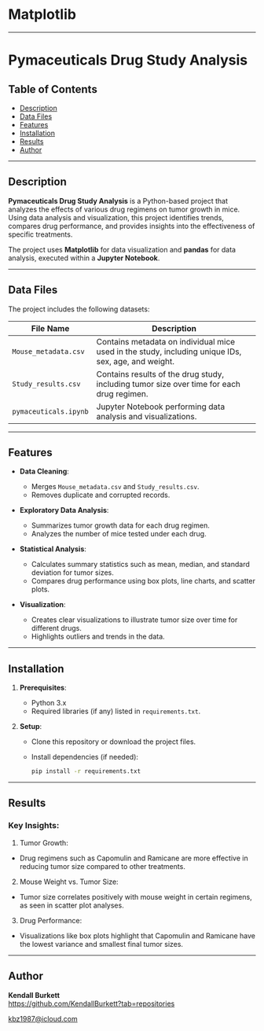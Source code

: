 # Matplotlib
---

# Pymaceuticals Drug Study Analysis

## Table of Contents
- [Description](#description)
- [Data Files](#data-files)
- [Features](#features)
- [Installation](#installation)
- [Results](#results)
- [Author](#author)

---

## Description

**Pymaceuticals Drug Study Analysis** is a Python-based project that analyzes the effects of various drug regimens on tumor growth in mice. Using data analysis and visualization, this project identifies trends, compares drug performance, and provides insights into the effectiveness of specific treatments.

The project uses **Matplotlib** for data visualization and **pandas** for data analysis, executed within a **Jupyter Notebook**.

---

## Data Files

The project includes the following datasets:

| File Name                | Description                                      |
|--------------------------|--------------------------------------------------|
| `Mouse_metadata.csv`     | Contains metadata on individual mice used in the study, including unique IDs, sex, age, and weight. |
| `Study_results.csv`      | Contains results of the drug study, including tumor size over time for each drug regimen. |
| `pymaceuticals.ipynb`    | Jupyter Notebook performing data analysis and visualizations. |

---

## Features

- **Data Cleaning**:
  - Merges `Mouse_metadata.csv` and `Study_results.csv`.
  - Removes duplicate and corrupted records.

- **Exploratory Data Analysis**:
  - Summarizes tumor growth data for each drug regimen.
  - Analyzes the number of mice tested under each drug.

- **Statistical Analysis**:
  - Calculates summary statistics such as mean, median, and standard deviation for tumor sizes.
  - Compares drug performance using box plots, line charts, and scatter plots.

- **Visualization**:
  - Creates clear visualizations to illustrate tumor size over time for different drugs.
  - Highlights outliers and trends in the data.

---

## Installation

1. **Prerequisites**:
   - Python 3.x
   - Required libraries (if any) listed in `requirements.txt`.

2. **Setup**:
   - Clone this repository or download the project files.
     
   - Install dependencies (if needed):
     ```bash
     pip install -r requirements.txt
     ```
---

## Results

### Key Insights:

1.	Tumor Growth:
- Drug regimens such as Capomulin and Ramicane are more effective in reducing tumor size compared to other treatments.
2.	Mouse Weight vs. Tumor Size:
- Tumor size correlates positively with mouse weight in certain regimens, as seen in scatter plot analyses.
3.	Drug Performance:
- Visualizations like box plots highlight that Capomulin and Ramicane have the lowest variance and smallest final tumor sizes.
---

## Author

**Kendall Burkett**  
https://github.com/KendallBurkett?tab=repositories
 
kbz1987@icloud.com

